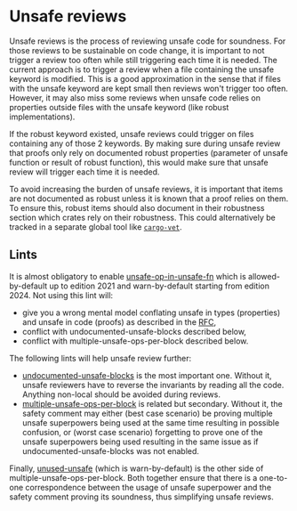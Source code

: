 # Unsafe reviews

Unsafe reviews is the process of reviewing unsafe code for soundness. For those reviews to be
sustainable on code change, it is important to not trigger a review too often while still triggering
each time it is needed. The current approach is to trigger a review when a file containing the
unsafe keyword is modified. This is a good approximation in the sense that if files with the unsafe
keyword are kept small then reviews won't trigger too often. However, it may also miss some reviews
when unsafe code relies on properties outside files with the unsafe keyword (like robust
implementations).

If the robust keyword existed, unsafe reviews could trigger on files containing any of those 2
keywords. By making sure during unsafe review that proofs only rely on documented robust properties
(parameter of unsafe function or result of robust function), this would make sure that unsafe review
will trigger each time it is needed.

To avoid increasing the burden of unsafe reviews, it is important that items are not documented as
robust unless it is known that a proof relies on them. To ensure this, robust items should also
document in their robustness section which crates rely on their robustness. This could alternatively
be tracked in a separate global tool like [`cargo-vet`][cargo-vet].

## Lints

It is almost obligatory to enable [unsafe-op-in-unsafe-fn] which is allowed-by-default up to edition
2021 and warn-by-default starting from edition 2024. Not using this lint will:
- give you a wrong mental model conflating unsafe in types (properties) and unsafe in code (proofs)
  as described in the [RFC][unsafe-op-in-unsafe-fn-rfc],
- conflict with undocumented-unsafe-blocks described below,
- conflict with multiple-unsafe-ops-per-block described below.

The following lints will help unsafe review further:
- [undocumented-unsafe-blocks] is the most important one. Without it, unsafe reviewers have to
  reverse the invariants by reading all the code. Anything non-local should be avoided during
  reviews.
- [multiple-unsafe-ops-per-block] is related but secondary. Without it, the safety comment may
  either (best case scenario) be proving multiple unsafe superpowers being used at the same time
  resulting in possible confusion, or (worst case scenario) forgetting to prove one of the unsafe
  superpowers being used resulting in the same issue as if undocumented-unsafe-blocks was not
  enabled.

Finally, [unused-unsafe] (which is warn-by-default) is the other side of
multiple-unsafe-ops-per-block. Both together ensure that there is a one-to-one correspondence
between the usage of unsafe superpower and the safety comment proving its soundness, thus
simplifying unsafe reviews.

[cargo-vet]: https://github.com/mozilla/cargo-vet
[multiple-unsafe-ops-per-block]: https://rust-lang.github.io/rust-clippy/master/index.html#/multiple_unsafe_ops_per_block
[undocumented-unsafe-blocks]: https://rust-lang.github.io/rust-clippy/master/index.html#/undocumented_unsafe_blocks
[unsafe-op-in-unsafe-fn-rfc]: https://rust-lang.github.io/rfcs/2585-unsafe-block-in-unsafe-fn.html
[unsafe-op-in-unsafe-fn]: https://doc.rust-lang.org/rustc/lints/listing/allowed-by-default.html#unsafe-op-in-unsafe-fn
[unused-unsafe]: https://doc.rust-lang.org/rustc/lints/listing/warn-by-default.html#unused-unsafe
